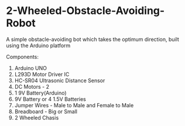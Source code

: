 # 2-Wheeled-Obstacle-Avoiding-Robot
A simple obstacle-avoiding bot which takes the optimum direction, built using the Arduino platform

Components:
1. Arduino UNO
2. L293D Motor Driver IC
3. HC-SR04 Ultrasonic Distance Sensor
4. DC Motors - 2
5. 1 9V Battery(Arduino)
6. 9V Battery or 4 1.5V Batteries
7. Jumper Wires - Male to Male and Female to Male
8. Breadboard - Big or Small
9. 2 Wheeled Chasis


